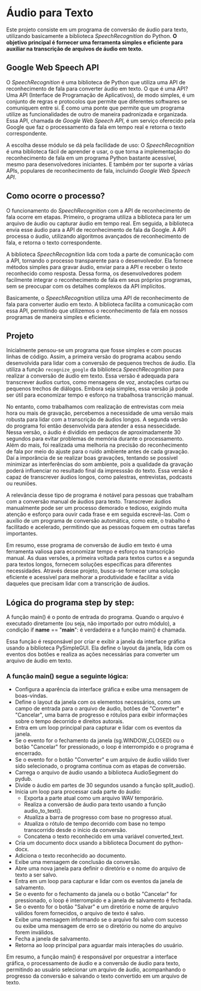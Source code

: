 # Áudio para Texto

   <p> Este projeto consiste em um programa de conversão de áudio para texto, utilizando basicamente a biblioteca <em>SpeechRecognition</em> do Python. <strong>O objetivo principal é fornecer uma ferramenta simples e eficiente para auxiliar na transcrição de arquivos de áudio em texto.</strong>
   
   ## Google Web Speech API

   O <em>SpeechRecognition</em> é uma biblioteca de Python que utiliza uma API de reconhecimento de fala para converter áudio em texto. O que é uma API? Uma API (Interface de Programação de Aplicativos), de modo simples, é um conjunto de regras e protocolos que permite que diferentes softwares se comuniquem entre si. É como uma ponte que permite que um programa utilize as funcionalidades de outro de maneira padronizada e organizada. Essa API, chamada de <em>Google Web Speech API</em>, é um serviço oferecido pela Google que faz o processamento da fala em tempo real e retorna o texto correspondente.
   
   A escolha desse módulo se dá pela facilidade de uso: O <em>SpeechRecognition</em> é uma biblioteca fácil de aprender e usar, o que torna a implementação do reconhecimento de fala em um programa Python bastante acessível, mesmo para desenvolvedores iniciantes. E também por ter suporte a várias APIs, populares de reconhecimento de fala, incluindo <em>Google Web Speech API</em>.

   ## Como ocorre o processo?
   
   O funcionamento do <em>SpeechRecognition</em> com a API de reconhecimento de fala ocorre em etapas. Primeiro, o programa utiliza a biblioteca para ler um arquivo de áudio ou capturar áudio em tempo real. Em seguida, a biblioteca envia esse áudio para a API de reconhecimento de fala da Google. A API processa o áudio, utilizando algoritmos avançados de reconhecimento de fala, e retorna o texto correspondente.

   A biblioteca <em>SpeechRecognition</em> lida com toda a parte de comunicação com a API, tornando o processo transparente para o desenvolvedor. Ela fornece métodos simples para gravar áudio, enviar para a API e receber o texto reconhecido como resposta. Dessa forma, os desenvolvedores podem facilmente integrar o reconhecimento de fala em seus próprios programas, sem se preocupar com os detalhes complexos da API implícitos.

   Basicamente, o <em>SpeechRecognition</em> utiliza uma API de reconhecimento de fala para converter áudio em texto. A biblioteca facilita a comunicação com essa API, permitindo que utilizemos o reconhecimento de fala em nossos programas de maneira simples e eficiente.
   
   ## Projeto
   
   Inicialmente pensou-se um programa que fosse simples e com poucas linhas de código. Assim, a primeira versão do programa acabou sendo desenvolvida para lidar com a conversão de pequenos trechos de áudio. Ela utiliza a função `recognize_google` da biblioteca <em>SpeechRecognition</em> para realizar a conversão de áudio em texto. Essa versão é adequada para transcrever áudios curtos, como mensagens de voz, anotações curtas ou pequenos trechos de diálogos. Embora seja simples, essa versão já pode ser útil para economizar tempo e esforço na trabalhosa transcrição manual.

   No entanto, como trabalhamos com realização de entrevistas com meia hora ou mais de gravação, percebemos a necessidade de uma versão mais robusta para lidar com a transcrição de áudios longos. A segunda versão do programa foi então desenvolvida para atender a essa nessecidade. Nessa versão, o áudio é dividido em pedaços de aproximadamente 30 segundos para evitar problemas de memória durante o processamento. Além do mais, foi realizada uma melhoria na precisão do reconhecimento de fala por meio do ajuste para o ruído ambiente antes de cada gravação. Daí a imporância de se realizar boas gravações, tentando se possível minimizar as interferências do som ambiente, pois a qualidade da gravação poderá influenciar no resultado final da impresssão do texto. Essa versão é capaz de transcrever áudios longos, como palestras, entrevistas, podcasts ou reuniões.

   A relevância desse tipo de programa é notável para pessoas que trabalham com a conversão manual de áudios para texto. Transcrever áudios manualmente pode ser um processo demorado e tedioso, exigindo muita atenção e esforço para ouvir cada frase e em seguida escrevê-las. Com o auxílio de um programa de conversão automática, como este, o trabalho é facilitado e acelerado, permitindo que as pessoas foquem em outras tarefas importantes.

   Em resumo, esse programa de conversão de áudio em texto é uma ferramenta valiosa para economizar tempo e esforço na transcrição manual. As duas versões, a primeira voltada para textos curtos e a segunda para textos longos, fornecem soluções específicas para diferentes necessidades. Através desse projeto, busca-se fornecer uma solução eficiente e acessível para melhorar a produtividade e facilitar a vida daqueles que precisam lidar com a transcrição de áudios.
   
   ## Lógica do programa step by step:
   
   A função main() é o ponto de entrada do programa. Quando o arquivo é executado diretamente (ou seja, não importado por outro módulo), a condição if __name__ == "__main__": é verdadeira e a função main() é chamada.

Essa função é responsável por criar e exibir a janela da interface gráfica usando a biblioteca PySimpleGUI. Ela define o layout da janela, lida com os eventos dos botões e realiza as ações necessárias para converter um arquivo de áudio em texto.
   
   ### A função main() segue a seguinte lógica:
   
   * Configura a aparência da interface gráfica e exibe uma mensagem de boas-vindas.
   * Define o layout da janela com os elementos necessários, como um campo de entrada para o arquivo de áudio, botões de "Converter" e "Cancelar", uma barra de progresso e rótulos para exibir informações sobre o tempo decorrido e direitos autorais.
   * Entra em um loop principal para capturar e lidar com os eventos da janela.
   * Se o evento for o fechamento da janela (sg.WINDOW_CLOSED) ou o botão "Cancelar" for pressionado, o loop é interrompido e o programa é encerrado.
   * Se o evento for o botão "Converter" e um arquivo de áudio válido tiver sido selecionado, o programa continua com as etapas de conversão.
   * Carrega o arquivo de áudio usando a biblioteca AudioSegment do pydub.
   * Divide o áudio em partes de 30 segundos usando a função split_audio().
   * Inicia um loop para processar cada parte do áudio:
      * Exporta a parte atual como um arquivo WAV temporário.
      * Realiza a conversão de áudio para texto usando a função audio_to_text().
      * Atualiza a barra de progresso com base no progresso atual.
      * Atualiza o rótulo de tempo decorrido com base no tempo transcorrido desde o início da conversão.
      * Concatena o texto reconhecido em uma variável converted_text.
   * Cria um documento docx usando a biblioteca Document do python-docx.
   * Adiciona o texto reconhecido ao documento.
   * Exibe uma mensagem de conclusão da conversão.
   * Abre uma nova janela para definir o diretório e o nome do arquivo de texto a ser salvo.
   * Entra em um loop para capturar e lidar com os eventos da janela de salvamento.
   * Se o evento for o fechamento da janela ou o botão "Cancelar" for pressionado, o loop é interrompido e a janela de salvamento é fechada.
   * Se o evento for o botão "Salvar" e um diretório e nome de arquivo válidos forem fornecidos, o arquivo de texto é salvo.
   * Exibe uma mensagem informando se o arquivo foi salvo com sucesso ou exibe uma mensagem de erro se o diretório ou nome do arquivo forem inválidos.
   * Fecha a janela de salvamento.
   * Retorna ao loop principal para aguardar mais interações do usuário.
   
   Em resumo, a função main() é responsável por orquestrar a interface gráfica, o processamento de áudio e a conversão de áudio para texto, permitindo ao usuário selecionar um arquivo de áudio, acompanhando o progresso da conversão e salvando o texto convertido em um arquivo de texto.</p>
   
